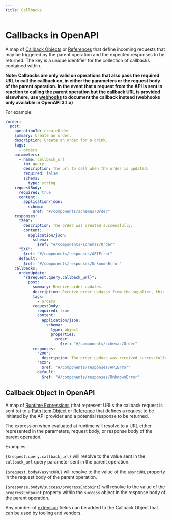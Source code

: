 ```yaml
---
title: Callbacks
---
```

# Callbacks in OpenAPI

A map of [Callback Objects](#callback-object-in-openapi) or [References](/openapi/references) that define incoming requests that may be triggered by the parent operation and the expected responses to be returned. The key is a unique identifier for the collection of callbacks contained within.

**Note: Callbacks are only valid on operations that also pass the required URL to call the callback on, in either the parameters or the request body of the parent operation. In the event that a request from the API is sent in reaction to calling the parent operation but the callback URL is provided elsewhere, use [webhooks](/openapi/webhooks) to document the callback instead (webhooks only available in OpenAPI 3.1.x)**

For example:

```yaml
/order:
  post:
    operationId: createOrder
    summary: Create an order.
    description: Create an order for a drink.
    tags:
      - orders
    parameters:
      - name: callback_url
        in: query
        description: The url to call when the order is updated.
        required: false
        schema:
          type: string
    requestBody:
      required: true
      content:
        application/json:
          schema:
            $ref: "#/components/schemas/Order"
    responses:
      "200":
        description: The order was created successfully.
        content:
          application/json:
            schema:
              $ref: "#/components/schemas/Order"
      "5XX":
        $ref: "#/components/responses/APIError"
      default:
        $ref: "#/components/responses/UnknownError"
    callbacks:
      orderUpdate:
        "{$request.query.callback_url}":
          post:
            summary: Receive order updates.
            description: Receive order updates from the supplier, this will be called whenever the status of an order changes.
            tags:
              - orders
            requestBody:
              required: true
              content:
                application/json:
                  schema:
                    type: object
                    properties:
                      order:
                        $ref: "#/components/schemas/Order"
            responses:
              "200":
                description: The order update was received successfully.
              "5XX":
                $ref: "#/components/responses/APIError"
              default:
                $ref: "#/components/responses/UnknownError"
```

## Callback Object in OpenAPI

A map of [Runtime Expressions](/openapi/references#runtime-expression) (that represent URLs the callback request is sent to) to a [Path Item Object](/openapi/paths#path-item-object) or [Reference](/openapi/references) that defines a request to be initiated by the API provider and a potential response to be returned.

The expression when evaluated at runtime will resolve to a URL either represented in the parameters, request body, or response body of the parent operation.

Examples:

`{$request.query.callback_url}` will resolve to the value sent in the `callback_url` query parameter sent in the parent operation.

`{$request.body#/asyncURL}` will resolve to the value of the `asyncURL` property in the request body of the parent operation.

`{$response.body#/success/progressEndpoint}` will resolve to the value of the `progressEndpoint` property within the `success` object in the response body of the parent operation.

Any number of [extension](/openapi/extensions) fields can be added to the Callback Object that can be used by tooling and vendors.
